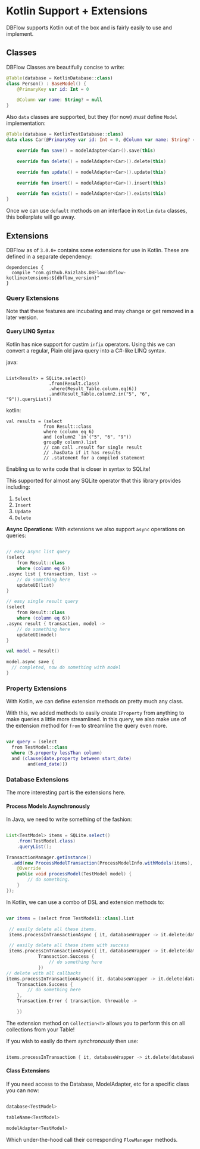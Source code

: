 # Kotlin Support + Extensions

DBFlow supports Kotlin out of the box and is fairly easily to use and implement.


## Classes

DBFlow Classes are beautifully concise to write:

```kotlin
@Table(database = KotlinDatabase::class)
class Person() : BaseModel() {
    @PrimaryKey var id: Int = 0

    @Column var name: String? = null
}
```

Also `data` classes are supported, but they (for now) _must_ define `Model` implementation:

```kotlin
@Table(database = KotlinTestDatabase::class)
data class Car(@PrimaryKey var id: Int = 0, @Column var name: String? = null) : Model {

    override fun save() = modelAdapter<Car>().save(this)

    override fun delete() = modelAdapter<Car>().delete(this)

    override fun update() = modelAdapter<Car>().update(this)

    override fun insert() = modelAdapter<Car>().insert(this)

    override fun exists() = modelAdapter<Car>().exists(this)
}
```

Once we can use `default` methods on an interface in `Kotlin` `data` classes, this boilerplate will go away.

## Extensions

DBFlow as of `3.0.0+` contains some extensions for use in Kotlin. These
are defined in a separate dependency:

```
dependencies {
  compile "com.github.Raizlabs.DBFlow:dbflow-kotlinextensions:${dbflow_version}"
}

```

### Query Extensions

Note that these features are incubating and may change or get removed in a later version.


#### Query LINQ Syntax

Kotlin has nice support for custim `infix` operators. Using this we can convert a regular, Plain old java query into a C#-like LINQ syntax.

java:
```

List<Result> = SQLite.select()
                .from(Result.class)
                .where(Result_Table.column.eq(6))
                .and(Result_Table.column2.in("5", "6", "9")).queryList()

```

kotlin:

```
val results = (select
              from Result::class
              where (column eq 6)
              and (column2 `in`("5", "6", "9"))
              groupBy column).list
              // can call .result for single result
              // .hasData if it has results
              // .statement for a compiled statement
```

Enabling us to write code that is closer in syntax to SQLite!

This supported for almost any SQLite operator that this library provides including:
  1. `Select`
  2. `Insert`
  3. `Update`
  4. `Delete`

**Async Operations**:
With extensions we also support `async` operations on queries:

```kotlin

// easy async list query
(select
    from Result::class
    where (column eq 6))
.async list { transaction, list ->
    // do something here
    updateUI(list)
}

// easy single result query
(select
    from Result::class
    where (column eq 6))
.async result { transaction, model ->
    // do something here
    updateUI(model)
}

val model = Result()

model.async save {
  // completed, now do something with model
}

```

### Property Extensions

With Kotlin, we can define extension methods on pretty much any class.

With this, we added methods to easily create `IProperty` from anything to make
queries a little more streamlined. In this query, we also make use of the extension
method for `from` to streamline the query even more.

```kotlin

var query = (select
  from TestModel::class
  where (5.property lessThan column)
  and (clause(date.property between start_date)
        and(end_date)))


```

### Database Extensions

The more interesting part is the extensions here.

#### Process Models Asynchronously

In Java, we need to write something of the fashion:

```java

List<TestModel> items = SQLite.select()
    .from(TestModel.class)
    .queryList();

TransactionManager.getInstance()
  .add(new ProcessModelTransaction(ProcessModelInfo.withModels(items), null) {
    @Override
    public void processModel(TestModel model) {
        // do something.
    }
});

```

In Kotlin, we can use a combo of DSL and extension methods to:

```kotlin

var items = (select from TestModel1::class).list

 // easily delete all these items.
 items.processInTransactionAsync { it, databaseWrapper -> it.delete(databaseWrapper) }

 // easily delete all these items with success
 items.processInTransactionAsync({ it, databaseWrapper -> it.delete(databaseWrapper) },
            Transaction.Success {
                // do something here
            })
// delete with all callbacks
items.processInTransactionAsync({ it, databaseWrapper -> it.delete(databaseWrapper) },
    Transaction.Success {
        // do something here
    },
    Transaction.Error { transaction, throwable ->

    })

```

The extension method on `Collection<T>` allows you to perform this on all
collections from your Table!

If you wish to easily do them _synchronously_ then use:

```kotlin

items.processInTransaction { it, databaseWrapper -> it.delete(databaseWrapper) }

```

#### Class Extensions

If you need access to the Database, ModelAdapter, etc for a specific class you
can now:


```kotlin

database<TestModel>

tableName<TestModel>

modelAdapter<TestModel>

```


Which under-the-hood call their corresponding `FlowManager` methods.
